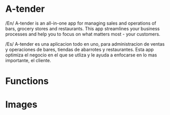 # A-tender
/En/
A-tender is an all-in-one app for managing sales and operations of bars, grocery stores and restaurants. This app streamlines your business processes and help you to focus on what matters most - your customers.

/Es/
A-tender es una aplicacion todo en uno, para administracion de ventas y operaciones de bares, tiendas de abarrotes y restaurantes. Esta app optimiza el negocio en el que se utliza y le ayuda a enfocarse en lo mas importante, el cliente.  
# Functions

# Images
